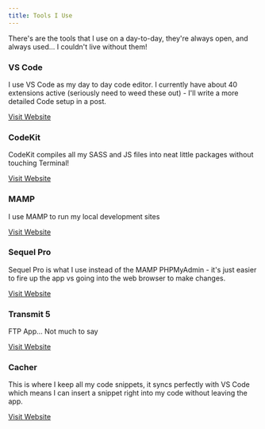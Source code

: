 ```yaml
---
title: Tools I Use
---
```

There's are the tools that I use on a day-to-day, they're always open, and always used... I couldn't live without them!


### VS Code
I use VS Code as my day to day code editor. I currently have about 40 extensions active (seriously need to weed these out) - I'll write a more detailed Code setup in a post.

[Visit Website](https://code.visualstudio.com)

### CodeKit
CodeKit compiles all my SASS and JS files into neat little packages without touching Terminal!

[Visit Website](https://codekitapp.com)

### MAMP
I use MAMP to run my local development sites

[Visit Website](https://www.mamp.info/en/)

### Sequel Pro
Sequel Pro is what I use instead of the MAMP PHPMyAdmin - it's just easier to fire up the app vs going into the web browser to make changes.

[Visit Website](https://www.sequelpro.com)

### Transmit 5
FTP App... Not much to say

[Visit Website](https://www.panic.com/transmit/)

### Cacher
This is where I keep all my code snippets, it syncs perfectly with VS Code which means I can insert a snippet right into my code without leaving the app.

[Visit Website](https://cacher.io)
